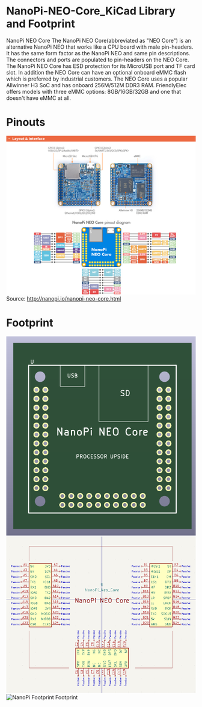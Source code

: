 # NanoPi-NEO-Core_KiCad Library and Footprint
NanoPi NEO Core
The NanoPi NEO Core(abbreviated as "NEO Core") is an alternative NanoPi NEO that works like a CPU board with male pin-headers. It has the same form factor as the NanoPi NEO and same pin descriptions. The connectors and ports are populated to pin-headers on the NEO Core. The NanoPi NEO Core has ESD protection for its MicroUSB port and TF card slot. In addition the NEO Core can have an optional onboard eMMC flash which is preferred by industrial customers.
The NEO Core uses a popular Allwinner H3 SoC and has onboard 256M/512M DDR3 RAM. FriendlyElec offers models with three eMMC options: 8GB/16GB/32GB and one that doesn't have eMMC at all.

# Pinouts 
![NanoPi NEO Core Pins](https://github.com/AbrarAshraf20/NanoPi-NEO-Core_KiCad-Library/blob/main/Core_en_03.jpg)
Source: http://nanopi.io/nanopi-neo-core.html

# Footprint
![NanoPi Footprint Board view](https://github.com/AbrarAshraf20/NanoPi-NEO-Core_KiCad-Library/blob/main/Board_View_Footprint.png)
![NanoPi Footprint Symbol](https://github.com/AbrarAshraf20/NanoPi-NEO-Core_KiCad-Library/blob/main/NanoPi_Symbol.png)
![NanoPi Footprint Footprint]()

